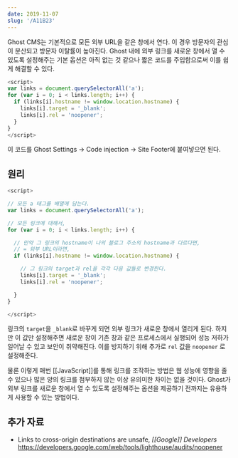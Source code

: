 ```yaml
---
date: 2019-11-07
slug: '/A11B23'
---
```


Ghost CMS는 기본적으로 모든 외부 URL을 같은 창에서 연다. 이 경우 방문자의 관심이 분산되고 방문자 이탈률이 높아진다. Ghost 내에 외부 링크를 새로운 창에서 열 수 있도록 설정해주는 기본 옵션은 아직 없는 것 같으나 짧은 코드를 주입함으로써 이를 쉽게 해결할 수 있다.

```js
<script>
var links = document.querySelectorAll('a');
for (var i = 0; i < links.length; i++) {
  if (links[i].hostname != window.location.hostname) {
    links[i].target = '_blank';
    links[i].rel = 'noopener';
  }
}
</script>
```

이 코드를 Ghost Settings → Code injection → Site Footer에 붙여넣으면 된다.

## 원리

```js
<script>

// 모든 a 태그를 배열에 담는다.
var links = document.querySelectorAll('a');

// 모든 링크에 대해서,
for (var i = 0; i < links.length; i++) {

  // 만약 그 링크의 hostname이 나의 블로그 주소의 hostname과 다르다면,
  // = 외부 URL이라면,
  if (links[i].hostname != window.location.hostname) {

    // 그 링크의 target과 rel을 각각 다음 값들로 변경한다.
    links[i].target = '_blank';
    links[i].rel = 'noopener';

  }
}

</script>
```

링크의 `target`을 `_blank`로 바꾸게 되면 외부 링크가 새로운 창에서 열리게 된다. 하지만 이 값만 설정해주면 새로운 창이 기존 창과 같은 프로세스에서 실행되어 성능 저하가 일어날 수 있고 보안이 취약해진다. 이를 방지하기 위해 추가로 `rel` 값을 `noopener` 로 설정해준다.

물론 이렇게 매번 [[JavaScript]]를 통해 링크를 조작하는 방법은 웹 성능에 영향을 줄 수 있으나 많은 양의 링크를 첨부하지 않는 이상 유의미한 차이는 없을 것이다. Ghost가 외부 링크를 새로운 창에서 열 수 있도록 설정해주는 옵션을 제공하기 전까지는 유용하게 사용할 수 있는 방법이다.

## 추가 자료

- Links to cross-origin destinations are unsafe, _[[Google]] Developers_\
  <https://developers.google.com/web/tools/lighthouse/audits/noopener>
